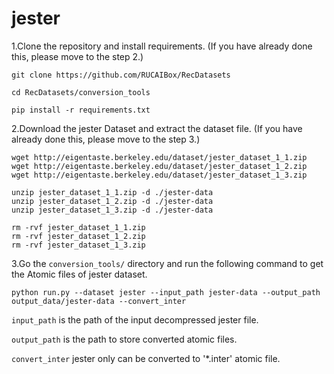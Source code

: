 # jester

1.Clone the repository and install requirements. 
(If you have already done this, please move to the step 2.)

```
git clone https://github.com/RUCAIBox/RecDatasets

cd RecDatasets/conversion_tools

pip install -r requirements.txt
```

2.Download the jester Dataset and extract the dataset file.
(If you have already done this, please move to the step 3.)

```
wget http://eigentaste.berkeley.edu/dataset/jester_dataset_1_1.zip
wget http://eigentaste.berkeley.edu/dataset/jester_dataset_1_2.zip
wget http://eigentaste.berkeley.edu/dataset/jester_dataset_1_3.zip

unzip jester_dataset_1_1.zip -d ./jester-data
unzip jester_dataset_1_2.zip -d ./jester-data
unzip jester_dataset_1_3.zip -d ./jester-data

rm -rvf jester_dataset_1_1.zip
rm -rvf jester_dataset_1_2.zip
rm -rvf jester_dataset_1_3.zip
```

3.Go the ``conversion_tools/`` directory 
and run the following command to get the Atomic files of jester dataset.

```
python run.py --dataset jester --input_path jester-data --output_path output_data/jester-data --convert_inter
```

`input_path` is the path of the input decompressed jester file.

`output_path` is the path to store converted atomic files.

`convert_inter` jester only can be converted to '*.inter' atomic file.